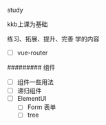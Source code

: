 study

kkb上课为基础

练习、拓展、提升、完善 学的内容

- [ ] vue-router

######### 组件
- [ ] 组件一些用法
- [ ] 递归组件
- [ ] ElementUI
  - [ ] Form 表单
  - [ ] tree
